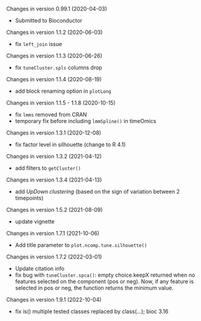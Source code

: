 Changes in version 0.99.1 (2020-04-03)
+ Submitted to Bioconductor

Changes in version 1.1.2 (2020-06-03)
+ fix `left_join` issue

Changes in version 1.1.3 (2020-06-26)
+ fix `tuneCluster.spls` columns drop

Changes in version 1.1.4 (2020-08-19)
+ add block renaming option in `plotLong`

Changes in version 1.1.5 - 1.1.8 (2020-10-15)
+ fix `lmms` removed from CRAN
+ temporary fix before including `lmmSpline()` in timeOmics

Changes in version 1.3.1 (2020-12-08)
+ fix factor level in silhouette (change to R 4.1)

Changes in version 1.3.2 (2021-04-12)
+ add filters to `getCluster()`

Changes in version 1.3.4 (2021-04-13)
+ add *UpDown clustering* (based on the sign of variation between 2 timepoints) 

Changes in version 1.5.2 (2021-08-09)
+ update vignette

Changes in version 1.7.1 (2021-10-06)
+ Add title parameter to `plot.ncomp.tune.silhouette()`

Changes in version 1.7.2 (2022-03-01)
+ Update citation info
+ fix bug with `tuneCluster.spca()`: empty choice.keepX returned when no features selected on the component (pos or neg).
    Now, if any feature is selected in pos or neg, the function returns the minimum value.
    
Changes in version 1.9.1 (2022-10-04)
+ fix is() multiple tested classes replaced by class(...); bioc 3.16
